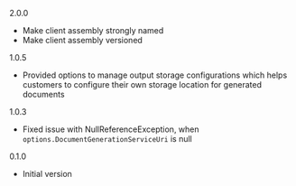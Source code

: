 2.0.0
* Make client assembly strongly named
* Make client assembly versioned

1.0.5
* Provided options to manage output storage configurations which helps customers to configure their own storage location for generated documents

1.0.3
* Fixed issue with NullReferenceException, when `options.DocumentGenerationServiceUri` is null

0.1.0
* Initial version
